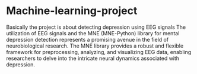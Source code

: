 # Machine-learning-project
  Basically the project is about detecting depression using EEG signals
  The utilization of EEG signals and the MNE (MNE-Python) library for mental depression 
detection represents a promising avenue in the field of neurobiological research. The MNE library 
provides a robust and flexible framework for preprocessing, analyzing, and visualizing EEG data, 
enabling researchers to delve into the intricate neural dynamics associated with depression.
